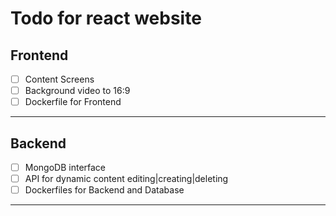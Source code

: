 # Todo for react website


## Frontend

- [ ] Content Screens
- [ ] Background video to 16:9
- [ ] Dockerfile for Frontend

----

## Backend

- [ ] MongoDB interface
- [ ] API for dynamic content editing|creating|deleting
- [ ] Dockerfiles for Backend and Database

---